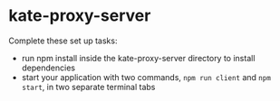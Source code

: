 # kate-proxy-server

Complete these set up tasks:
- run npm install inside the kate-proxy-server directory to install dependencies
- start your application with two commands, `npm run client` and `npm start`, in two separate terminal tabs
